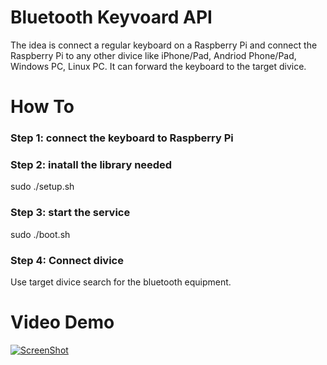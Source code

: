 # Bluetooth Keyvoard API

The idea is connect a regular keyboard on a Raspberry Pi and connect the Raspberry Pi to any other divice like iPhone/Pad, Andriod Phone/Pad, Windows PC, Linux PC. It can forward the keyboard to the target divice. 


# How To
### Step 1: connect the keyboard to Raspberry Pi

### Step 2: inatall the library needed
 sudo ./setup.sh
### Step 3: start the service
sudo ./boot.sh

### Step 4: Connect divice

Use target divice search for the bluetooth equipment. 

# Video Demo
 [![ScreenShot](https://raw.github.com/GabLeRoux/WebMole/master/ressources/WebMole_Youtube_Video.png)](https://www.youtube.com/watch?v=fFpIvjS4AXs)
